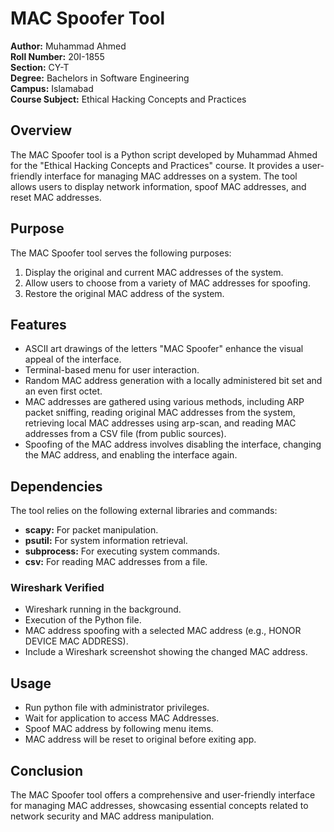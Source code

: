 # MAC Spoofer Tool

**Author:** Muhammad Ahmed  
**Roll Number:** 20I-1855  
**Section:** CY-T  
**Degree:** Bachelors in Software Engineering  
**Campus:** Islamabad  
**Course Subject:** Ethical Hacking Concepts and Practices

## Overview

The MAC Spoofer tool is a Python script developed by Muhammad Ahmed for the "Ethical Hacking Concepts and Practices" course. It provides a user-friendly interface for managing MAC addresses on a system. The tool allows users to display network information, spoof MAC addresses, and reset MAC addresses.

## Purpose

The MAC Spoofer tool serves the following purposes:

1. Display the original and current MAC addresses of the system.
2. Allow users to choose from a variety of MAC addresses for spoofing.
3. Restore the original MAC address of the system.

## Features

- ASCII art drawings of the letters "MAC Spoofer" enhance the visual appeal of the interface.
- Terminal-based menu for user interaction.
- Random MAC address generation with a locally administered bit set and an even first octet.
- MAC addresses are gathered using various methods, including ARP packet sniffing, reading original MAC addresses from the system, retrieving local MAC addresses using arp-scan, and reading MAC addresses from a CSV file (from public sources).
- Spoofing of the MAC address involves disabling the interface, changing the MAC address, and enabling the interface again.

## Dependencies

The tool relies on the following external libraries and commands:

- **scapy:** For packet manipulation.
- **psutil:** For system information retrieval.
- **subprocess:** For executing system commands.
- **csv:** For reading MAC addresses from a file.

### Wireshark Verified

- Wireshark running in the background.
- Execution of the Python file.
- MAC address spoofing with a selected MAC address (e.g., HONOR DEVICE MAC ADDRESS).
- Include a Wireshark screenshot showing the changed MAC address.

## Usage

- Run python file with administrator privileges.
- Wait for application to access MAC Addresses.
- Spoof MAC address by following menu items.
- MAC address will be reset to original before exiting app.

## Conclusion

The MAC Spoofer tool offers a comprehensive and user-friendly interface for managing MAC addresses, showcasing essential concepts related to network security and MAC address manipulation.
